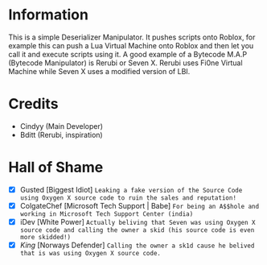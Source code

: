 # Information
This is a simple Deserializer Manipulator.
It pushes scripts onto Roblox, for example this can push a Lua Virtual Machine onto Roblox and then let you call it and execute scripts using it. A good example of a Bytecode M.A.P (Bytecode Manipulator) is Rerubi or Seven X.
Rerubi uses Fi0ne Virtual Machine while Seven X uses a modified version of LBI.

# Credits
- Cindyy (Main Developer)
- Bditt (Rerubi, inspiration)

# Hall of Shame
- [x] Gusted [Biggest Idiot]
``Leaking a fake version of the Source Code using Oxygen X source code to ruin the sales and reputation!``
- [x] ColgateChef [Microsoft Tech Support | Babe]
``For being an A$$hole and working in Microsoft Tech Support Center (india)``
- [x] iDev [White Power]
``Actually beliving that Seven was using Oxygen X source code and calling the owner a skid (his source code is even more skidded!)``
- [x] _King_ [Norways Defender]
``Calling the owner a sk1d cause he belived that is was using Oxygen X source code.``
